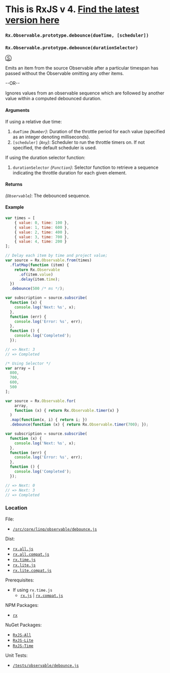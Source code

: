 # This is RxJS v 4. [Find the latest version here](https://github.com/reactivex/rxjs)
### `Rx.Observable.prototype.debounce(dueTime, [scheduler])` ###
### `Rx.Observable.prototype.debounce(durationSelector)` ###
[&#x24C8;](https://github.com/Reactive-Extensions/RxJS/blob/master/src/core/linq/observable/debounce.js "View in source")

Emits an item from the source Observable after a particular timespan has passed without the Observable omitting any other items.

--OR--

Ignores values from an observable sequence which are followed by another value within a computed debounced duration.

#### Arguments

If using a relative due time:
1. `dueTime` *(`Number`)*: Duration of the throttle period for each value (specified as an integer denoting milliseconds).
2. `[scheduler]` *(`Any`)*: Scheduler to run the throttle timers on. If not specified, the default scheduler is used.

If using the duration selector function:
1. `durationSelector` *(`Function`)*: Selector function to retrieve a sequence indicating the throttle duration for each given element.

#### Returns
*(`Observable`)*: The debounced sequence.

#### Example
```js
var times = [
    { value: 0, time: 100 },
    { value: 1, time: 600 },
    { value: 2, time: 400 },
    { value: 3, time: 700 },
    { value: 4, time: 200 }
];

// Delay each item by time and project value;
var source = Rx.Observable.from(times)
  .flatMap(function (item) {
    return Rx.Observable
      .of(item.value)
      .delay(item.time);
  })
  .debounce(500 /* ms */);

var subscription = source.subscribe(
  function (x) {
    console.log('Next: %s', x);
  },
  function (err) {
    console.log('Error: %s', err);
  },
  function () {
    console.log('Completed');
  });

// => Next: 3
// => Completed

/* Using Selector */
var array = [
  800,
  700,
  600,
  500
];

var source = Rx.Observable.for(
    array,
    function (x) { return Rx.Observable.timer(x) }
  )
  .map(function(x, i) { return i; })
  .debounce(function (x) { return Rx.Observable.timer(700); });

var subscription = source.subscribe(
  function (x) {
    console.log('Next: %s', x);
  },
  function (err) {
    console.log('Error: %s', err);
  },
  function () {
    console.log('Completed');
  });

// => Next: 0
// => Next: 3
// => Completed
```

### Location

File:
- [`/src/core/linq/observable/debounce.js`](https://github.com/Reactive-Extensions/RxJS/blob/master/src/core/linq/observable/debounce.js)

Dist:
- [`rx.all.js`](https://github.com/Reactive-Extensions/RxJS/blob/master/dist/rx.all.js)
- [`rx.all.compat.js`](https://github.com/Reactive-Extensions/RxJS/blob/master/dist/rx.all.compat.js)
- [`rx.time.js`](https://github.com/Reactive-Extensions/RxJS/blob/master/dist/rx.time.js)
- [`rx.lite.js`](https://github.com/Reactive-Extensions/RxJS/blob/master/dist/rx.lite.js)
- [`rx.lite.compat.js`](https://github.com/Reactive-Extensions/RxJS/blob/master/dist/rx.lite.compat.js)

Prerequisites:
- If using `rx.time.js`
    - [`rx.js`](https://github.com/Reactive-Extensions/RxJS/blob/master/dist/rx.js) | [`rx.compat.js`](https://github.com/Reactive-Extensions/RxJS/blob/master/dist/rx.compat.js)

NPM Packages:
- [`rx`](https://www.npmjs.org/package/rx)

NuGet Packages:
- [`RxJS-All`](http://www.nuget.org/packages/RxJS-All/)
- [`RxJS-Lite`](http://www.nuget.org/packages/RxJS-Lite/)
- [`RxJS-Time`](http://www.nuget.org/packages/RxJS-Time/)

Unit Tests:
- [`/tests/observable/debounce.js`](https://github.com/Reactive-Extensions/RxJS/blob/master/tests/observable/debounce.js)
